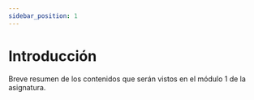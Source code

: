 ```yaml
---
sidebar_position: 1
---
```


# Introducción

Breve resumen de los contenidos que serán vistos en el módulo 1 de la asignatura.
